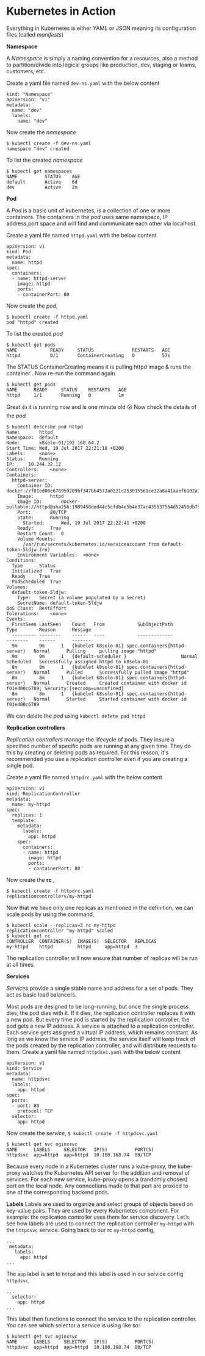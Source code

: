 # Kubernetes in Action

Everything in Kubernetes is either YAML or JSON meaning its configuration files (called *manifests*)

**Namespace**

A *Namespace* is simply a naming convention for a resources, also a method to partition/divide into logical groups like production, dev, staging or teams, customers, etc.

Create a yaml file named `dev-ns.yaml` with the below content
```
kind: "Namespace"
apiVersion: "v1"
metadata:
  name: "dev"
  labels:
    name: "dev"
```
Now create the *namespace* 
```
$ kubectl create -f dev-ns.yaml
namespace "dev" created
```
To list the created *namespace*
```
$ kubectl get namespaces
NAME          STATUS    AGE
default       Active    6d
dev           Active    2m
```

**Pod**

A *Pod* is a basic unit of kubernetes, is a collection of one or more containers. The containers in the *pod* uses same namespace, IP address,port space and will find and communicate each other via localhost.

Create a yaml file named `httpd.yaml` with the below content
```
apiVersion: v1
kind: Pod
metadata:
  name: httpd
spec:
  containers:
  - name: httpd-server
    image: httpd
    ports:
    - containerPort: 80
```
Now create the *pod*,
```
$ kubectl create -f httpd.yaml
pod "httpd" created
```
To list the created *pod*
```
$ kubectl get pods
NAME            READY     STATUS              RESTARTS   AGE
httpd           0/1       ContainerCreating   0          57s
```
The STATUS ContainerCreating means  it is pulling httpd image & runs the container`. Now re-run the command again
```
$ kubectl get pods
NAME      READY     STATUS    RESTARTS   AGE
httpd     1/1       Running   0          1m
```
Great :+1: it is running now and is one minute old :open_mouth:
Now check the details of the *pod*
```
$ kubectl describe pod httpd
Name:		httpd
Namespace:	default
Node:		k8solo-01/192.168.64.2
Start Time:	Wed, 19 Jul 2017 22:21:18 +0200
Labels:		<none>
Status:		Running
IP:		10.244.32.12
Controllers:	<none>
Containers:
  httpd-server:
    Container ID:	docker://f01ed00c678959209bf347bb4572a0221c253015561ce22a8a41aaef6102a730
    Image:		httpd
    Image ID:		docker-pullable://httpd@sha256:1989458ded44c5cfdb4e5b4e37ac435937564d52450db79c972b1b59dda0c7db
    Port:		80/TCP
    State:		Running
      Started:		Wed, 19 Jul 2017 22:22:41 +0200
    Ready:		True
    Restart Count:	0
    Volume Mounts:
      /var/run/secrets/kubernetes.io/serviceaccount from default-token-5ldjw (ro)
    Environment Variables:	<none>
Conditions:
  Type		Status
  Initialized 	True
  Ready 	True
  PodScheduled 	True
Volumes:
  default-token-5ldjw:
    Type:	Secret (a volume populated by a Secret)
    SecretName:	default-token-5ldjw
QoS Class:	BestEffort
Tolerations:	<none>
Events:
  FirstSeen	LastSeen	Count	From			SubObjectPath			Type		Reason		Message
  ---------	--------	-----	----			-------------			--------	------		-------
  9m		9m		1	{kubelet k8solo-01}	spec.containers{httpd-server}	Normal		Pulling		pulling image "httpd"
  9m		9m		1	{default-scheduler }					Normal		Scheduled	Successfully assigned httpd to k8solo-01
  8m		8m		1	{kubelet k8solo-01}	spec.containers{httpd-server}	Normal		Pulled		Successfully pulled image "httpd"
  8m		8m		1	{kubelet k8solo-01}	spec.containers{httpd-server}	Normal		Created		Created container with docker id f01ed00c6789; Security:[seccomp=unconfined]
  8m		8m		1	{kubelet k8solo-01}	spec.containers{httpd-server}	Normal		Started		Started container with docker id f01ed00c6789
```
We can delete the *pod* using `kubectl delete pod httpd`

**Replication controllers**

*Replication controllers* manage the lifecycle of pods. They insure a specified number of specific pods are running at any given time. They do this by creating or deleting pods as required. For this reason, it's recommended you use a replication controller even if you are creating a single pod.

Create a yaml file named `httpdrc.yaml` with the below content
```
apiVersion: v1
kind: ReplicationController
metadata:
  name: my-httpd
spec:
  replicas: 1
  template:
    metadata:
      labels:
        app: httpd
    spec:
      containers:
      - name: httpd
        image: httpd
        ports:
        - containerPort: 80
```
Now create the **rc** ,
```
$ kubectl create -f httpdrc.yaml
replicationcontrollers/my-httpd
```
Now that we have only one replicas as mentioned in the definition, we can scale pods by using the command,
```
$ kubectl scale --replicas=3 rc my-httpd
replicationcontroller "my-httpd" scaled
$ kubectl get rc
CONTROLLER  CONTAINER(S)  IMAGE(S)  SELECTOR   REPLICAS
my-httpd    httpd         httpd     app=httpd  3
```
The replication controller will now ensure that number of replicas will be run at all times.

**Services**

*Services* provide a single stable name and address for a set of pods. They act as basic load balancers.

Most pods are designed to be long-running, but once the single process dies, the pod dies with it. If it dies, the replication controller replaces it with a new pod. But every time pod is started by the replication controller, the pod gets a new IP address.
A service is attached to a replication controller. Each service gets assigned a virtual IP address, which remains constant. As long as we know the service IP address, the service itself will keep track of the pods created by the replication controller, and will distribute requests to them.
Create a yaml file named `httpdsvc.yaml` with the below content
```
apiVersion: v1
kind: Service
metadata:
  name: httpdsvc
  labels:
    app: httpd
spec:
  ports:
  - port: 80
    protocol: TCP
  selector:
    app: httpd
```
Now create the *service*, `$ kubectl create -f httpdsvc.yaml`
```
$ kubectl get svc nginxsvc
NAME      LABELS     SELECTOR   IP(S)          PORT(S)
httpdsvc  app=httpd  app=httpd  10.100.168.74  80/TCP
```
Because every node in a Kubernetes cluster runs a kube-proxy, the kube-proxy watches the Kubernetes API server for the addition and removal of services. For each new service, kube-proxy opens a (randomly chosen) port on the local node. Any connections made to that port are proxied to one of the corresponding backend pods.

**Labels**
Labels are used to organize and select groups of objects based on key-value pairs. They are used by every Kubernetes component. For example: the replication controller uses them for service discovery.
Let’s see how labels are used to connect the replication controller `my-httpd` with the `httpdsvc` service. Going back to our rc `my-httpd` config,
```
...
 metadata:
   labels:
     app: httpd
...
```
The `app` label is set to `httpd` and this label is used in our service config `httpdsvc`,
```
...
  selector:
    app: httpd
...
```
This label then functions to connect the service to the replication controller. You can see which selector a service is using like so:
```
$ kubectl get svc nginxsvc
NAME      LABELS     SELECTOR   IP(S)          PORT(S)
httpdsvc  app=httpd  app=httpd  10.100.168.74  80/TCP
```
